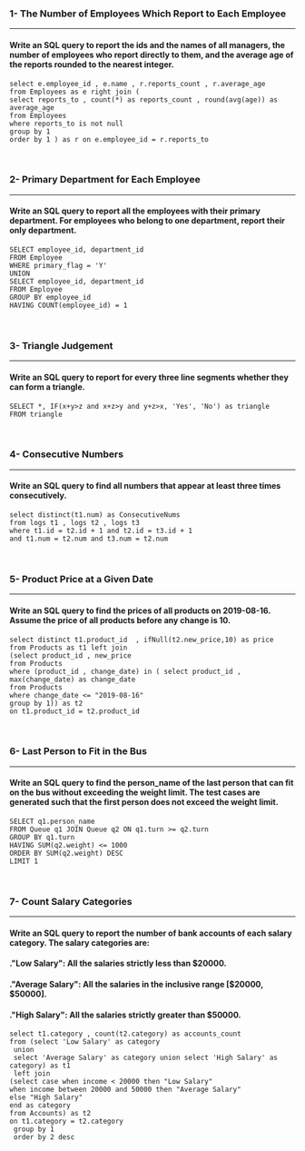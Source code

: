 ### 1- The Number of Employees Which Report to Each Employee
<hr>

#### Write an SQL query to report the ids and the names of all managers, the number of employees who report directly to them, and the average age of the reports rounded to the nearest integer.

```MySQL
select e.employee_id , e.name , r.reports_count , r.average_age
from Employees as e right join ( 
select reports_to , count(*) as reports_count , round(avg(age)) as average_age
from Employees
where reports_to is not null
group by 1 
order by 1 ) as r on e.employee_id = r.reports_to
```
<br>

### 2- Primary Department for Each Employee
<hr>

#### Write an SQL query to report all the employees with their primary department. For employees who belong to one department, report their only department.


```MySQL
SELECT employee_id, department_id 
FROM Employee
WHERE primary_flag = 'Y'
UNION
SELECT employee_id, department_id 
FROM Employee 
GROUP BY employee_id
HAVING COUNT(employee_id) = 1
```
<br>

### 3- Triangle Judgement
<hr>

#### Write an SQL query to report for every three line segments whether they can form a triangle.

```MySQL
SELECT *, IF(x+y>z and x+z>y and y+z>x, 'Yes', 'No') as triangle 
FROM triangle
```
<br>

### 4- Consecutive Numbers
<hr>

#### Write an SQL query to find all numbers that appear at least three times consecutively.

```MySQL
select distinct(t1.num) as ConsecutiveNums 
from logs t1 , logs t2 , logs t3
where t1.id = t2.id + 1 and t2.id = t3.id + 1
and t1.num = t2.num and t3.num = t2.num 
```
<br>

### 5- Product Price at a Given Date
<hr>

#### Write an SQL query to find the prices of all products on 2019-08-16. Assume the price of all products before any change is 10.

```MySQL
select distinct t1.product_id  , ifNull(t2.new_price,10) as price
from Products as t1 left join 
(select product_id , new_price
from Products
where (product_id , change_date) in ( select product_id , max(change_date) as change_date
from Products
where change_date <= "2019-08-16"
group by 1)) as t2
on t1.product_id = t2.product_id
```
<br>

### 6- Last Person to Fit in the Bus
<hr>

#### Write an SQL query to find the person_name of the last person that can fit on the bus without exceeding the weight limit. The test cases are generated such that the first person does not exceed the weight limit.

```MySQL
SELECT q1.person_name
FROM Queue q1 JOIN Queue q2 ON q1.turn >= q2.turn
GROUP BY q1.turn
HAVING SUM(q2.weight) <= 1000
ORDER BY SUM(q2.weight) DESC
LIMIT 1
```
<br>

### 7- Count Salary Categories
<hr>

#### Write an SQL query to report the number of bank accounts of each salary category. The salary categories are:

#### ."Low Salary": All the salaries strictly less than $20000.
#### ."Average Salary": All the salaries in the inclusive range [$20000, $50000].
#### ."High Salary": All the salaries strictly greater than $50000.

```MySQL
select t1.category , count(t2.category) as accounts_count
from (select 'Low Salary' as category
 union
 select 'Average Salary' as category union select 'High Salary' as category) as t1
 left join
(select case when income < 20000 then "Low Salary"
when income between 20000 and 50000 then "Average Salary"
else "High Salary" 
end as category
from Accounts) as t2
on t1.category = t2.category
 group by 1
 order by 2 desc
```
<br>

